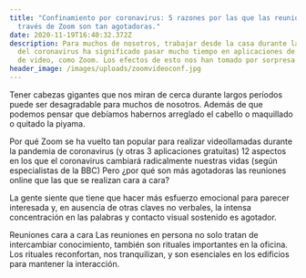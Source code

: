 ```yaml
---
title: "Confinamiento por coronavirus: 5 razones por las que las reuniones a
  través de Zoom son tan agotadoras."
date: 2020-11-19T16:40:32.372Z
description: Para muchos de nosotros, trabajar desde la casa durante la crisis
  del coronavirus ha significado pasar mucho tiempo en aplicaciones de reuniones
  de video, como Zoom. Los efectos de esto nos han tomado por sorpresa.
header_image: /images/uploads/zoomvideoconf.jpg
---
```

Tener cabezas gigantes que nos miran de cerca durante largos períodos puede ser desagradable para muchos de nosotros. Además de que podemos pensar que debíamos habernos arreglado el cabello o maquillado o quitado la piyama.

Por qué Zoom se ha vuelto tan popular para realizar videollamadas durante la pandemia de coronavirus (y otras 3 aplicaciones gratuitas) 12 aspectos en los que el coronavirus cambiará radicalmente nuestras vidas (según especialistas de la BBC)
Pero ¿por qué son más agotadoras las reuniones online que las que se realizan cara a cara?

La gente siente que tiene que hacer más esfuerzo emocional para parecer interesada y, en ausencia de otras claves no verbales, la intensa concentración en las palabras y contacto visual sostenido es agotador.

Reuniones cara a cara Las reuniones en persona no solo tratan de intercambiar conocimiento, también son rituales importantes en la oficina. Los rituales reconfortan, nos tranquilizan, y son esenciales en los edificios para mantener la interacción.